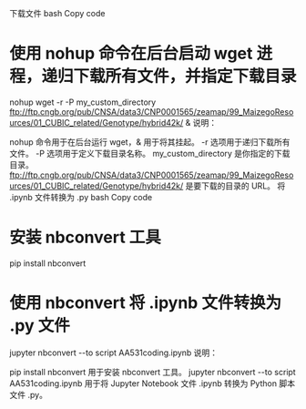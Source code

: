 下载文件
bash
Copy code
# 使用 nohup 命令在后台启动 wget 进程，递归下载所有文件，并指定下载目录
nohup wget -r -P my_custom_directory ftp://ftp.cngb.org/pub/CNSA/data3/CNP0001565/zeamap/99_MaizegoResources/01_CUBIC_related/Genotype/hybrid42k/ &
说明：

nohup 命令用于在后台运行 wget，& 用于将其挂起。
-r 选项用于递归下载所有文件。
-P 选项用于定义下载目录名称。
my_custom_directory 是你指定的下载目录。
ftp://ftp.cngb.org/pub/CNSA/data3/CNP0001565/zeamap/99_MaizegoResources/01_CUBIC_related/Genotype/hybrid42k/ 是要下载的目录的 URL。
将 .ipynb 文件转换为 .py
bash
Copy code
# 安装 nbconvert 工具
pip install nbconvert

# 使用 nbconvert 将 .ipynb 文件转换为 .py 文件
jupyter nbconvert --to script AA531coding.ipynb
说明：

pip install nbconvert 用于安装 nbconvert 工具。
jupyter nbconvert --to script AA531coding.ipynb 用于将 Jupyter Notebook 文件 .ipynb 转换为 Python 脚本文件 .py。




